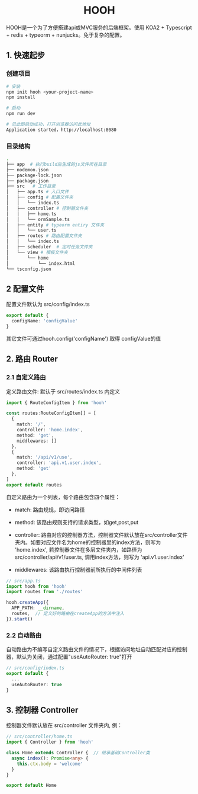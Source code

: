 <div align="center">
  <h1>HOOH</h1>
</div>

HOOH是一个为了方便搭建api或MVC服务的后端框架。使用 KOA2 + Typescript + redis + typeorm + nunjucks。免于复杂的配置。

## 1. 快速起步

### 创建项目

```sh
# 安装
npm init hooh <your-project-name>
npm install
```

```sh
# 启动
npm run dev
```

```sh
# 见此即启动成功，打开浏览器访问此地址
Application started，http://localhost:8080
```

### 目录结构

```sh
.
├── app  # 执行build后生成的js文件所在目录
├── nodemon.json
├── package-lock.json
├── package.json
├── src   # 工作目录
│   ├── app.ts # 入口文件
│   ├── config # 配置文件夹
│   │   └── index.ts
│   ├── controller # 控制器文件夹
│   │   ├── home.ts
│   │   └── ormSample.ts
│   ├── entity # typeorm entiry 文件夹
│   │   └── user.ts
│   ├── routes # 路由配置文件夹
│   │   └── index.ts
│   ├── scheduler  # 定时任务文件夹
│   └── view # 模板文件夹
│       └── home
│           └── index.html
└── tsconfig.json
```

## 2 配置文件

配置文件默认为 src/config/index.ts

```typescript
export default {
  configName: 'configValue'
}
```

其它文件可通过hooh.config('configName') 取得 configValue的值

## 2. 路由 Router

### 2.1 自定义路由

定义路由文件:
默认于 src/routes/index.ts 内定义

```typescript
import { RouteConfigItem } from 'hooh'

const routes:RouteConfigItem[] = [
  {
    match: '/', 
    controller: 'home.index',
    method: 'get',
    middlewares: []
  },
  {
    match: '/api/v1/use',
    controller: 'api.v1.user.index',
    method: 'get'
  },
]
export default routes 
```

自定义路由为一个列表，每个路由包含四个属性：

* match: 路由规规，即访问路径

* method: 该路由规则支持的请求类型，如get,post,put

* controller: 路由对应的控制器方法，控制器文件默认放在src/controller文件夹内。如要对应文件名为home的控制器里的index方法，则写为 'home.index', 若控制器文件在多层文件夹内，如路径为src/controller/api/v1/user.ts, 调用index方法，则写为 'api.v1.user.index'

* middlewares: 该路由执行控制器前所执行的中间件列表

```typescript
// src/app.ts
import hooh from 'hooh'
import routes from './routes'

hooh.createApp({
  APP_PATH: __dirname,
  routes,  // 定义好的路由在createApp的方法中注入
}).start()

```

### 2.2 自动路由

自动路由为不编写自定义路由文件的情况下，根据访问地址自动匹配对应的控制器，默认为关闭，通过配置"useAutoRouter: true"打开

```typescript
// src/config/index.ts
export default {
  ...
  useAutoRouter: true
}
```

## 3. 控制器 Controller

控制器文件默认放在 src/controller 文件夹内, 例：

```typescript
// src/controller/home.ts
import { Controller } from 'hooh'

class Home extends Controller {  // 继承基础Controller类
  async index(): Promise<any> {
    this.ctx.body = 'welcome'
  }
}

export default Home
```

